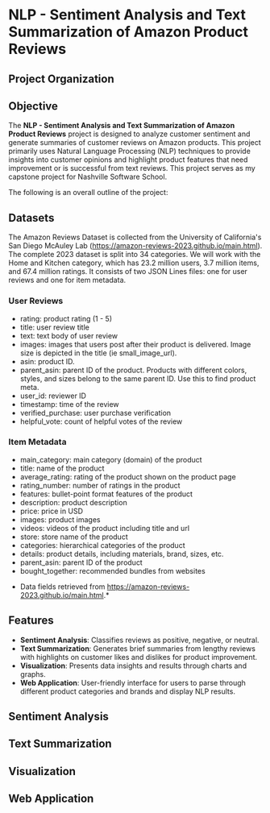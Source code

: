 # NLP - Sentiment Analysis and Text Summarization of Amazon Product Reviews

## Project Organization

## Objective
The **NLP - Sentiment Analysis and Text Summarization of Amazon Product Reviews** project is designed to analyze customer sentiment and generate summaries of customer reviews on Amazon products. This project primarily uses Natural Language Processing (NLP) techniques to provide insights into customer opinions and highlight product features that need improvement or is successful from text reviews. This project serves as my capstone project for Nashville Software School. 

The following is an overall outline of the project: 

## Datasets 
The Amazon Reviews Dataset is collected from the University of California's San Diego McAuley Lab (https://amazon-reviews-2023.github.io/main.html). The complete 2023 dataset is split into 34 categories. We will work with the Home and Kitchen category, which has 23.2 million users, 3.7 million items, and 67.4 million ratings. It consists of two JSON Lines files: one for user reviews and one for item metadata. 

### User Reviews 
- rating: product rating (1 - 5)
- title: user review title 
- text: text body of user review 
- images: images that users post after their product is delivered. Image size is depicted in the title (ie small_image_url).
- asin: product ID. 
- parent_asin: parent ID of the product. Products with different colors, styles, and sizes belong to the same parent ID. Use this to find product meta. 
- user_id: reviewer ID 
- timestamp: time of the review 
- verified_purchase: user purchase verification 
- helpful_vote: count of helpful votes of the review 

### Item Metadata
- main_category: main category (domain) of the product
- title: name of the product
- average_rating: rating of the product shown on the product page
- rating_number: number of ratings in the product
- features: bullet-point format features of the product
- description: product description
- price: price in USD
- images: product images
- videos: videos of the product including title and url
- store: store name of the product
- categories: hierarchical categories of the product
- details: product details, including materials, brand, sizes, etc.
- parent_asin: parent ID of the product
- bought_together: recommended bundles from websites

* Data fields retrieved from https://amazon-reviews-2023.github.io/main.html.*

## Features 
- **Sentiment Analysis**: Classifies reviews as positive, negative, or neutral.
- **Text Summarization**: Generates brief summaries from lengthy reviews with highlights on customer likes and dislikes for product improvement.
- **Visualization**: Presents data insights and results through charts and graphs.
- **Web Application**: User-friendly interface for users to parse through different product categories and brands and display NLP results.

## Sentiment Analysis 
## Text Summarization 
## Visualization 
## Web Application 


